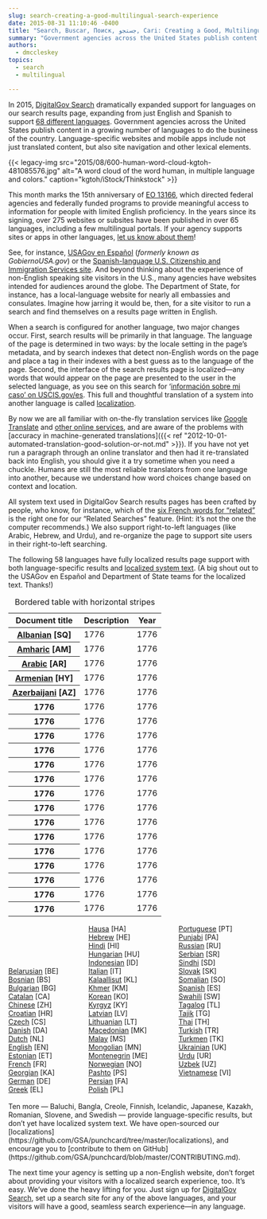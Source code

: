 ```yaml
---
slug: search-creating-a-good-multilingual-search-experience
date: 2015-08-31 11:10:46 -0400
title: "Search, Buscar, Поиск, جستجو, Cari: Creating a Good, Multilingual Search Experience"
summary: "Government agencies across the United States publish content in a growing number of languages to do the business of the country. In 2015, DigitalGov Search dramatically expanded support for languages on our search results page, expanding from just English and Spanish to support 68 different languages."
authors:
  - dmccleskey
topics:
  - search
  - multilingual

---
```


In 2015, [DigitalGov Search](http://search.digitalgov.gov/) dramatically expanded support for languages on our search results page, expanding from just English and Spanish to support [68 different languages](http://search.digitalgov.gov/manual/supported-languages.html). Government agencies across the United States publish content in a growing number of languages to do the business of the country. Language-specific websites and mobile apps include not just translated content, but also site navigation and other lexical elements.

{{< legacy-img src="2015/08/600-human-word-cloud-kgtoh-481085576.jpg" alt="A word cloud of the word human, in multiple language and colors." caption="kgtoh/iStock/Thinkstock" >}}

This month marks the 15th anniversary of [EO 13166](http://www.lep.gov/13166/eo13166.html), which directed federal agencies and federally funded programs to provide meaningful access to information for people with limited English proficiency. In the years since its signing, over 275 websites or subsites have been published in over 65 languages, including a few multilingual portals. If your agency supports sites or apps in other languages, [let us know about them](https://www.surveymonkey.com/r/BCZRZ6C)!

See, for instance, [USAGov en Espa&#241;ol](https://www.usa.gov/espanol/) (_formerly known as GobiernoUSA.gov_) or the [Spanish-language U.S. Citizenship and Immigration Services site](http://www.uscis.gov/espanol). And beyond thinking about the experience of non-English speaking site visitors in the U.S., many agencies have websites intended for audiences around the globe. The Department of State, for instance, has a local-language website for nearly all embassies and consulates. Imagine how jarring it would be, then, for a site visitor to run a search and find themselves on a results page written in English.

When a search is configured for another language, two major changes occur. First, search results will be primarily in that language. The language of the page is determined in two ways: by the locale setting in the page’s metadata, and by search indexes that detect non-English words on the page and place a tag in their indexes with a best guess as to the language of the page. Second, the interface of the search results page is localized—any words that would appear on the page are presented to the user in the selected language, as you see on this search for &#8216;[información sobre mi caso&#8217; on USCIS.gov/es](http://search.uscis.gov/search?affiliate=uscis_gov_es&query=informacion+sobre+mi+caso). This full and thoughtful translation of a system into another language is called [localization](https://en.wikipedia.org/wiki/Internationalization_and_localization).

By now we are all familiar with on-the-fly translation services like [Google Translate](https://translate.google.com/) and [other online services](https://duckduckgo.com/?q=online+translator), and are aware of the problems with [accuracy in machine-generated translations]({{< ref "2012-10-01-automated-translation-good-solution-or-not.md" >}}). If you have not yet run a paragraph through an online translator and then had it re-translated back into English, you should give it a try sometime when you need a chuckle. Humans are still the most reliable translators from one language into another, because we understand how word choices change based on context and location.

All system text used in DigitalGov Search results pages has been crafted by people, who know, for instance, which of the [six French words for &#8220;related&#8221;](https://translate.google.com/#auto/fr/related) is the right one for our “Related Searches” feature. (Hint: it’s not the one the computer recommends.) We also support right-to-left languages (like Arabic, Hebrew, and Urdu), and re-organize the page to support site users in their right-to-left searching.

The following 58 languages have fully localized results page support with both language-specific results and [localized system text](https://github.com/GSA/punchcard/tree/master/localizations). (A big shout out to the USAGov en Espa&#241;ol and Department of State teams for the localized text. Thanks!)


<table class="usa-table usa-table--striped">
<caption>Bordered table with horizontal stripes</caption>

<thead>
<tr>
<th scope="col">Document title</th>
<th scope="col">Description</th>
<th scope="col">Year</th>
</tr>
</thead>

<tbody>

<tr>
<th scope="row"><a href="https://github.com/GSA/punchcard/blob/master/localizations/sq.yml">Albanian</a> [SQ]</th>
<td>1776</td>
<td>1776</td>
</tr>

<tr>
<th scope="row"><a href="https://github.com/GSA/punchcard/blob/master/localizations/am.yml">Amharic</a> [AM]</th>
<td>1776</td>
<td>1776</td>
</tr>

<tr>
<th scope="row"><a href="https://github.com/GSA/punchcard/blob/master/localizations/ar.yml">Arabic</a> [AR]</th>
<td>1776</td>
<td>1776</td>
</tr>

<tr>
<th scope="row"><a href="https://github.com/GSA/punchcard/blob/master/localizations/hy.yml">Armenian</a> [HY]</th>
<td>1776</td>
<td>1776</td>
</tr>

<tr>
<th scope="row"><a href="https://github.com/GSA/punchcard/blob/master/localizations/az.yml">Azerbaijani</a> [AZ]</th>
<td>1776</td>
<td>1776</td>
</tr>

<tr>
<th scope="row">1776</th>
<td>1776</td>
<td>1776</td>
</tr>

<tr>
<th scope="row">1776</th>
<td>1776</td>
<td>1776</td>
</tr>

<tr>
<th scope="row">1776</th>
<td>1776</td>
<td>1776</td>
</tr>

<tr>
<th scope="row">1776</th>
<td>1776</td>
<td>1776</td>
</tr>

<tr>
<th scope="row">1776</th>
<td>1776</td>
<td>1776</td>
</tr>

<tr>
<th scope="row">1776</th>
<td>1776</td>
<td>1776</td>
</tr>

<tr>
<th scope="row">1776</th>
<td>1776</td>
<td>1776</td>
</tr>

<tr>
<th scope="row">1776</th>
<td>1776</td>
<td>1776</td>
</tr>

<tr>
<th scope="row">1776</th>
<td>1776</td>
<td>1776</td>
</tr>

<tr>
<th scope="row">1776</th>
<td>1776</td>
<td>1776</td>
</tr>

<tr>
<th scope="row">1776</th>
<td>1776</td>
<td>1776</td>
</tr>

<tr>
<th scope="row">1776</th>
<td>1776</td>
<td>1776</td>
</tr>

<tr>
<th scope="row">1776</th>
<td>1776</td>
<td>1776</td>
</tr>

<tr>
<th scope="row">1776</th>
<td>1776</td>
<td>1776</td>
</tr>

<tr>
<th scope="row">1776</th>
<td>1776</td>
<td>1776</td>
</tr>

</tbody>
</table>




<div style="width: 30%;padding: 0 10px 0 0;float: left">
  <br /> 
  <br /> 
  <br /> 
  <br /> 
  <br /> 
  <a href="https://github.com/GSA/punchcard/blob/master/localizations/be.yml">Belarusian</a> [BE]<br /> 
  <a href="https://github.com/GSA/punchcard/blob/master/localizations/bs.yml">Bosnian</a> [BS]<br /> 
  <a href="https://github.com/GSA/punchcard/blob/master/localizations/bg.yml">Bulgarian</a> [BG]<br /> 
  <a href="https://github.com/GSA/punchcard/blob/master/localizations/ca.yml">Catalan</a> [CA]<br /> 
  <a href="https://github.com/GSA/punchcard/blob/master/localizations/zh.yml">Chinese</a> [ZH]<br /> 
  <a href="https://github.com/GSA/punchcard/blob/master/localizations/hr.yml">Croatian</a> [HR]<br /> 
  <a href="https://github.com/GSA/punchcard/blob/master/localizations/cs.yml">Czech</a> [CS]<br /> 
  <a href="https://github.com/GSA/punchcard/blob/master/localizations/da.yml">Danish</a> [DA]<br /> 
  <a href="https://github.com/GSA/punchcard/blob/master/localizations/nl.yml">Dutch</a> [NL]<br /> 
  <a href="https://github.com/GSA/punchcard/blob/master/localizations/en.yml">English</a> [EN]<br /> 
  <a href="https://github.com/GSA/punchcard/blob/master/localizations/et.yml">Estonian</a> [ET]<br /> 
  <a href="https://github.com/GSA/punchcard/blob/master/localizations/fr.yml">French</a> [FR]<br /> 
  <a href="https://github.com/GSA/punchcard/blob/master/localizations/ka.yml">Georgian</a> [KA]<br /> 
  <a href="https://github.com/GSA/punchcard/blob/master/localizations/de.yml">German</a> [DE]<br /> 
  <a href="https://github.com/GSA/punchcard/blob/master/localizations/el.yml">Greek</a> [EL]
</div>

<div style="width: 30%;padding: 0 10px 0 0;float: left">
  <a href="https://github.com/GSA/punchcard/blob/master/localizations/ha.yml">Hausa</a> [HA]<br /> 
  <a href="https://github.com/GSA/punchcard/blob/master/localizations/he.yml">Hebrew</a> [HE]<br /> 
  <a href="https://github.com/GSA/punchcard/blob/master/localizations/hi.yml">Hindi</a> [HI]<br /> 
  <a href="https://github.com/GSA/punchcard/blob/master/localizations/hu.yml">Hungarian</a> [HU]<br /> 
  <a href="https://github.com/GSA/punchcard/blob/master/localizations/id.yml">Indonesian</a> [ID]<br /> 
  <a href="https://github.com/GSA/punchcard/blob/master/localizations/it.yml">Italian</a> [IT]<br /> 
  <a href="https://github.com/GSA/punchcard/blob/master/localizations/kl.yml">Kalaallisut</a> [KL]<br /> 
  <a href="https://github.com/GSA/punchcard/blob/master/localizations/km.yml">Khmer</a> [KM]<br /> 
  <a href="https://github.com/GSA/punchcard/blob/master/localizations/ko.yml">Korean</a> [KO]<br /> 
  <a href="https://github.com/GSA/punchcard/blob/master/localizations/ky.yml">Kyrgyz</a> [KY]<br /> 
  <a href="https://github.com/GSA/punchcard/blob/master/localizations/lv.yml">Latvian</a> [LV]<br /> 
  <a href="https://github.com/GSA/punchcard/blob/master/localizations/lt.yml">Lithuanian</a> [LT]<br /> 
  <a href="https://github.com/GSA/punchcard/blob/master/localizations/mk.yml">Macedonian</a> [MK]<br /> 
  <a href="https://github.com/GSA/punchcard/blob/master/localizations/ms.yml">Malay</a> [MS]<br /> 
  <a href="https://github.com/GSA/punchcard/blob/master/localizations/mn.yml">Mongolian</a> [MN]<br /> 
  <a href="https://github.com/GSA/punchcard/blob/master/localizations/me.yml">Montenegrin</a> [ME]<br /> 
  <a href="https://github.com/GSA/punchcard/blob/master/localizations/no.yml">Norwegian</a> [NO]<br /> 
  <a href="https://github.com/GSA/punchcard/blob/master/localizations/ps.yml">Pashto</a> [PS]<br /> 
  <a href="https://github.com/GSA/punchcard/blob/master/localizations/fa.yml">Persian</a> [FA]<br /> 
  <a href="https://github.com/GSA/punchcard/blob/master/localizations/pl.yml">Polish</a> [PL]
</div>

<div style="width: 30%;padding: 0 10px 0 0;float: right">
  <a href="https://github.com/GSA/punchcard/blob/master/localizations/pt.yml">Portuguese</a> [PT]<br /> 
  <a href="https://github.com/GSA/punchcard/blob/master/localizations/pa.yml">Punjabi</a> [PA]<br /> 
  <a href="https://github.com/GSA/punchcard/blob/master/localizations/ru.yml">Russian</a> [RU]<br /> 
  <a href="https://github.com/GSA/punchcard/blob/master/localizations/sr.yml">Serbian</a> [SR]<br /> 
  <a href="https://github.com/GSA/punchcard/blob/master/localizations/sd.yml">Sindhi</a>‎ [SD]<br /> 
  <a href="https://github.com/GSA/punchcard/blob/master/localizations/sk.yml">Slovak</a> [SK]<br /> 
  <a href="https://github.com/GSA/punchcard/blob/master/localizations/so.yml">Somalian</a> [SO]<br /> 
  <a href="https://github.com/GSA/punchcard/blob/master/localizations/es.yml">Spanish</a> [ES]<br /> 
  <a href="https://github.com/GSA/punchcard/blob/master/localizations/sw.yml">Swahili</a> [SW]<br /> 
  <a href="https://github.com/GSA/punchcard/blob/master/localizations/tl.yml">Tagalog</a> [TL]<br /> 
  <a href="https://github.com/GSA/punchcard/blob/master/localizations/tg.yml">Tajik</a> [TG]<br /> 
  <a href="https://github.com/GSA/punchcard/blob/master/localizations/th.yml">Thai</a> [TH]<br /> 
  <a href="https://github.com/GSA/punchcard/blob/master/localizations/tr.yml">Turkish</a> [TR]<br /> 
  <a href="https://github.com/GSA/punchcard/blob/master/localizations/tk.yml">Turkmen</a> [TK]<br /> 
  <a href="https://github.com/GSA/punchcard/blob/master/localizations/uk.yml">Ukrainian</a> [UK]<br /> 
  <a href="https://github.com/GSA/punchcard/blob/master/localizations/ur.yml">Urdu</a> [UR]<br /> 
  <a href="https://github.com/GSA/punchcard/blob/master/localizations/uz.yml">Uzbek</a> [UZ]<br /> 
  <a href="https://github.com/GSA/punchcard/blob/master/localizations/vi.yml">Vietnamese</a> [VI]
</div>

<div style="clear: both">
</div>
<br />Ten more — Baluchi, Bangla, Creole, Finnish, Icelandic, Japanese, Kazakh, Romanian, Slovene, and Swedish — provide language-specific results, but don’t yet have localized system text. We have open-sourced our [localizations](https://github.com/GSA/punchcard/tree/master/localizations), and encourage you to [contribute to them on GitHub](https://github.com/GSA/punchcard/blob/master/CONTRIBUTING.md).

The next time your agency is setting up a non-English website, don’t forget about providing your visitors with a localized search experience, too. It’s easy. We’ve done the heavy lifting for you. Just sign up for [DigitalGov Search](https://www.search.gov), set up a search site for any of the above languages, and your visitors will have a good, seamless search experience—in any language.

